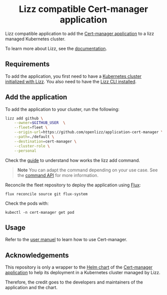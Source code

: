<h1 align="center">Lizz compatible Cert-manager application</h1>

Lizz compatible application to add the [Cert-manager application](https://cert-manager.io/) to a lizz managed Kubernetes cluster.

To learn more about Lizz, see the [documentation](https://openlizz.com).

## Requirements

To add the application, you first need to have a [Kubernetes cluster initialized with Lizz](https://openlizz.com/docs/guides/init).
You also need to have the [Lizz CLI installed](https://openlizz.com/docs/installation).

## Add the application

To add the application to your cluster, run the following:

```bash
lizz add github \
    --owner=$GITHUB_USER  \
    --fleet=fleet \
    --origin-url=https://github.com/openlizz/application-cert-manager \
    --path=./default \
    --destination=cert-manager \
    --cluster-role \
    --personal
```

Check the [guide](https://openlizz.com/docs/guides/add) to understand how works the lizz add command.

> **Note**
> You can adapt the command depending on your use case. See the [command API](https://openlizz.com/docs/cli/lizz_add_github) for more information.

Reconcile the fleet repository to deploy the application using [Flux](https://fluxcd.io/):

```
flux reconcile source git flux-system
```

Check the pods with:

```
kubectl -n cert-manager get pod
```
    
## Usage

Refer to the [user manuel](https://cert-manager.io/docs/) to learn how to use Cert-manager.

## Acknowledgements

This repository is only a wrapper to the [Helm chart](https://cert-manager.io/docs/installation/helm/) of the [Cert-manager application](https://cert-manager.io/) to help its deployment in a Kubernetes cluster managed by Lizz.

Therefore, the credit goes to the developers and maintainers of the application and the chart.